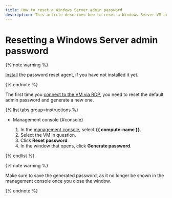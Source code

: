 ```yaml
---
title: How to reset a Windows Server admin password
description: This article describes how to reset a Windows Server VM admin password.
---
```


# Resetting a Windows Server admin password

{% note warning %}

[Install](install.md) the password reset agent, if you have not installed it yet.

{% endnote %}

The first time you [connect to the VM via RDP](../vm-connect/rdp.md), you need to reset the default admin password and generate a new one.

{% list tabs group=instructions %}

- Management console {#console}

  1. In the [management console]({{link-console-main}}), select **{{ compute-name }}**.
  1. Select the VM in question.
  1. Click **Reset password**.
  1. In the window that opens, click **Generate password**.

{% endlist %}

{% note warning %}

Make sure to save the generated password, as it no longer be shown in the management console once you close the window.

{% endnote %}